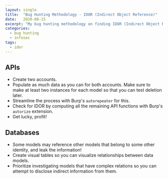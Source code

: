 ```yaml
---
layout: single
title:  "Bug Hunting Methodology - IDOR (Indirect Object Reference)"
date:   2020-08-15
excerpt: "My bug hunting methodology on finding IDOR (Indirect Object Reference) bugs in web apps."
categories:
  - bug hunting
  - infosec
tags:
  - idor
---
```


## APIs

* Create two accounts.
* Populate as much data as you can for both accounts. Make sure to make at least two instances for each model so that you can test deletion later.
* Streamline the process with Burp's `autorepeater` for this.
* Check for IDOR by computing all the remaining API functions with Burp's `autorize` extension.
* Get lucky, profit!


## Databases

* Some models may reference other models that belong to some other identity, and leak the information!
* Create visual tables so you can visualize relationships between data models.
* Prioritize investigating models that have complex relations so you can attempt to disclose indirect information from them.
